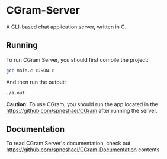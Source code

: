 # CGram-Server

A CLI-based chat application server, written in C.

## Running

To run CGram Server, you should first compile the project:

```bash
gcc main.c cJSON.c
```

And then run the output:

```bash
./a.out
```

**Caution:** To use CGram, you should run the app located in the https://github.com/spneshaei/CGram after running the server.

## Documentation

To read CGram Server's documentation, check out https://github.com/spneshaei/CGram-Documentation contents.

